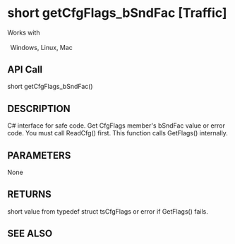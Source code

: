 # short getCfgFlags_bSndFac [Traffic]

Works with <p class="s1" style="padding-top: 2pt;padding-left: 5pt;text-indent: 0pt;text-align: left;"><a name="bookmark237">&zwnj;</a>Windows, Linux, Mac</p>

## API Call
short getCfgFlags_bSndFac()
## DESCRIPTION
C# interface for safe code. Get CfgFlags member&#39;s bSndFac value or error code. You must call ReadCfg() first. This function calls GetFlags() internally.

## PARAMETERS
None

## RETURNS
short value from typedef struct tsCfgFlags or error if GetFlags() fails.

## SEE ALSO

